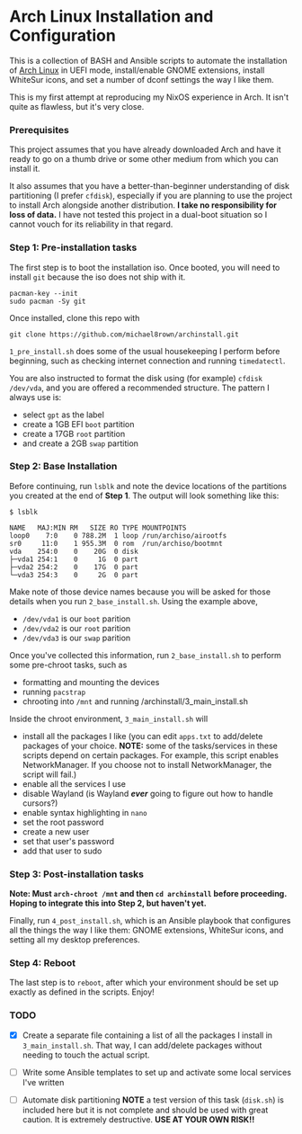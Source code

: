# Arch Linux Installation and Configuration

This is a collection of BASH and Ansible scripts to automate the installation of [Arch Linux](https://archlinux.org/) in UEFI mode, install/enable GNOME extensions, install WhiteSur icons, and set a number of dconf settings the way I like them.

This is my first attempt at reproducing my NixOS experience in Arch. It isn't quite as flawless, but it's very close.

### Prerequisites

This project assumes that you have already downloaded Arch and have it ready to go on a thumb drive or some other medium from which you can install it.

It also assumes that you have a better-than-beginner understanding of disk partitioning (I prefer `cfdisk`), especially if you are planning to use the project to install Arch alongside another distribution. **I take no responsibility for loss of data.** I have not tested this project in a dual-boot situation so I cannot vouch for its reliability in that regard.

### Step 1: Pre-installation tasks

The first step is to boot the installation iso. Once booted, you will need to install `git` because the iso does not ship with it.

```
pacman-key --init
sudo pacman -Sy git
```

Once installed, clone this repo with

```
git clone https://github.com/michael8rown/archinstall.git
```

`1_pre_install.sh` does some of the usual housekeeping I perform before beginning, such as checking internet connection and running `timedatectl`.

You are also instructed to format the disk using (for example) `cfdisk /dev/vda`, and you are offered a recommended structure. The pattern I always use is:

* select `gpt` as the label
* create a 1GB EFI `boot` partition
* create a 17GB `root` partition
* and create a 2GB `swap` partition

### Step 2: Base Installation

Before continuing, run `lsblk` and note the device locations of the partitions you created at the end of **Step 1**. The output will look something like this:

```
$ lsblk

NAME   MAJ:MIN RM   SIZE RO TYPE MOUNTPOINTS
loop0    7:0    0 788.2M  1 loop /run/archiso/airootfs
sr0     11:0    1 955.3M  0 rom  /run/archiso/bootmnt
vda    254:0    0    20G  0 disk 
├─vda1 254:1    0     1G  0 part 
├─vda2 254:2    0    17G  0 part 
└─vda3 254:3    0     2G  0 part 
```

Make note of those device names because you will be asked for those details when you run `2_base_install.sh`. Using the example above, 

* `/dev/vda1` is our `boot` parition
* `/dev/vda2` is our `root` parition
* `/dev/vda3` is our `swap` parition

Once you've collected this information, run `2_base_install.sh` to perform some pre-chroot tasks, such as

* formatting and mounting the devices
* running `pacstrap`
* chrooting into `/mnt` and running /archinstall/3_main_install.sh

Inside the chroot environment, `3_main_install.sh` will

* install all the packages I like (you can edit `apps.txt` to add/delete packages of your choice. **NOTE:** some of the tasks/services in these scripts depend on certain packages. For example, this script enables NetworkManager. If you choose not to install NetworkManager, the script will fail.)
* enable all the services I use
* disable Wayland (is Wayland ***ever*** going to figure out how to handle cursors?)
* enable syntax highlighting in `nano`
* set the root password
* create a new user
* set that user's password
* add that user to sudo

### Step 3: Post-installation tasks

**Note: Must `arch-chroot /mnt` and then `cd archinstall` before proceeding. Hoping to integrate this into Step 2, but haven't yet.**

Finally, run `4_post_install.sh`, which is an Ansible playbook that configures all the things the way I like them: GNOME extensions, WhiteSur icons, and setting all my desktop preferences.

### Step 4: Reboot

The last step is to `reboot`, after which your environment should be set up exactly as defined in the scripts. Enjoy!

### TODO

- [x] Create a separate file containing a list of all the packages I install in `3_main_install.sh`. That way, I can add/delete packages without needing to touch the actual script.

- [ ] Write some Ansible templates to set up and activate some local services I've written

- [ ] Automate disk partitioning **NOTE** a test version of this task (`disk.sh`) is included here but it is not complete and should be used with great caution. It is extremely destructive. **USE AT YOUR OWN RISK!!**

